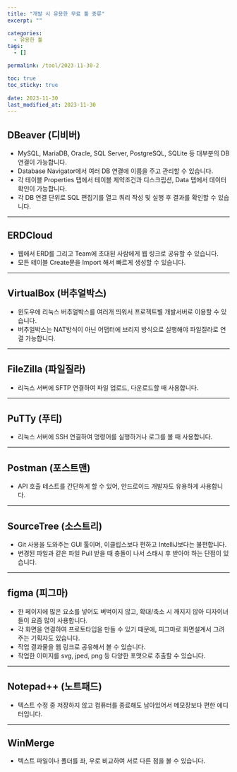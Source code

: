 ```yaml
---
title: "개발 시 유용한 무료 툴 종류"
excerpt: ""

categories:
  - 유용한 툴
tags:
  - []

permalink: /tool/2023-11-30-2

toc: true
toc_sticky: true
 
date: 2023-11-30
last_modified_at: 2023-11-30
---
```


## DBeaver (디비버)
* MySQL, MariaDB, Oracle, SQL Server, PostgreSQL, SQLite 등 대부분의 DB 연결이 가능합니다.
* Database Navigator에서 여러 DB 연결에 이름을 주고 관리할 수 있습니다.
* 각 테이블 Properties 탭에서 테이블 제약조건과 디스크립션, Data 탭에서 데이터 확인이 가능합니다.
* 각 DB 연결 단위로 SQL 편집기를 열고 쿼리 작성 및 실행 후 결과를 확인할 수 있습니다.

---

## ERDCloud
* 웹에서 ERD를 그리고 Team에 초대된 사람에게 웹 링크로 공유할 수 있습니다.
* 모든 테이블 Create문을 Import 해서 빠르게 생성할 수 있습니다.

---

## VirtualBox (버추얼박스)
* 윈도우에 리눅스 버추얼박스를 여러개 띄워서 프로젝트별 개발서버로 이용할 수 있습니다.
* 버추얼박스는 NAT방식이 아닌 어댑터에 브리지 방식으로 실행해야 파일질라로 연결 가능합니다.

---

## FileZilla (파일질라)
* 리눅스 서버에 SFTP 연결하여 파일 업로드, 다운로드할 때 사용합니다.

---

## PuTTy (푸티)
* 리눅스 서버에 SSH 연결하여 명령어를 실행하거나 로그를 볼 때 사용합니다.

---

## Postman (포스트맨)
* API 호출 테스트를 간단하게 할 수 있어, 안드로이드 개발자도 유용하게 사용합니다.

---

## SourceTree (소스트리)
* Git 사용을 도와주는 GUI 툴이며, 이클립스보다 편하고 IntelliJ보다는 불편합니다.
* 변경된 파일과 같은 파일 Pull 받을 때 충돌이 나서 스태시 후 받아야 하는 단점이 있습니다.

---

## figma (피그마)
* 한 페이지에 많은 요소를 넣어도 버벅이지 않고, 확대/축소 시 깨지지 않아 디자이너들이 요즘 많이 사용합니다.
* 각 화면을 연결하여 프로토타입을 만들 수 있기 때문에, 피그마로 화면설계서 그려주는 기획자도 있습니다.
* 작업 결과물을 웹 링크로 공유해서 볼 수 있습니다.
* 작업한 이미지를 svg, jped, png 등 다양한 포맷으로 추출할 수 있습니다.

---

## Notepad++ (노트패드)
* 텍스트 수정 중 저장하지 않고 컴퓨터를 종료해도 남아있어서 메모장보다 편한 에디터입니다.

---

## WinMerge
* 텍스트 파일이나 폴더를 좌, 우로 비교하여 서로 다른 점을 볼 수 있습니다.